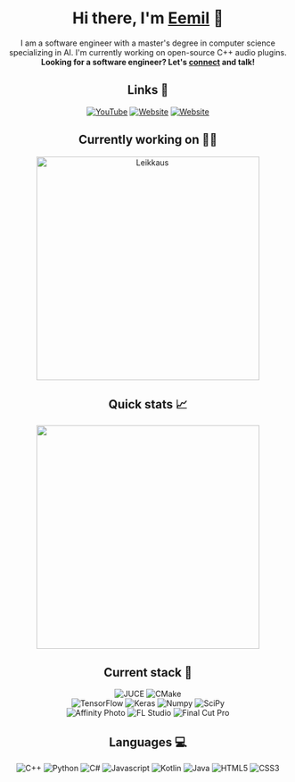 <h1 align="center">Hi there, I'm <a href="https://eemilahonen.github.io/">Eemil</a> 👋</h1>

<p align="center">
  I am a software engineer with a master's degree in computer science specializing in AI. I'm currently working on open-source C++ audio plugins.
  <br>
  <b>Looking for a software engineer? Let's <a href="mailto:keisarimail@gmail.com">connect</a> and talk!</b>
</p>

<h2 align="center">Links 🔗</h2>

<p align="center">
  <a href="https://www.youtube.com/@KeisariEurobeat">
    <img src="https://img.shields.io/badge/YouTube-%23FF0000.svg?style=for-the-badge&logo=YouTube&logoColor=white" alt="YouTube" /></a>
  <a href="https://ko-fi.com/keisari/">
    <img src="https://img.shields.io/badge/Support%20me-F16061?style=for-the-badge&logo=ko-fi&logoColor=white" alt="Website" /></a>
  <a href="https://eemilahonen.github.io/">
    <img src="https://img.shields.io/badge/Website-121013?style=for-the-badge&logo=kotlin&logoColor=white" alt="Website" /></a>
</p>

<h2 align="center">Currently working on 🧑‍💻</h2>

<p align="center">
  <a href="https://github.com/eemilahonen/leikkaus">
    <img width="400" align="center" src="https://github-readme-stats.vercel.app/api/pin/?username=eemilahonen&repo=leikkaus&theme=dark&border_color=44a0f9&title_color=ffffff&text_color=ffffff&icon_color=44a0f9&disable_animations=false" alt="Leikkaus" />
  </a>
</p>

<h2 align="center">Quick stats 📈</h2>

<p align="center">
  <img src="https://streak-stats.demolab.com?user=eemilahonen&theme=dark&hide_border=false&border=44a0f9&ring=44a0f9&fire=44a0f9&currStreakLabel=44a0f9&starting_year=2018&disable_animations=false" width="400" />
</p>

<h2 align="center">Current stack 🔧</h2>

<p align="center">
  <!-- DSP section -->
  <img src="https://img.shields.io/badge/JUCE-8DC63F.svg?style=for-the-badge&logo=juce&logoColor=white" alt="JUCE" />
  <img src="https://img.shields.io/badge/CMake-%23008FBA.svg?style=for-the-badge&logo=cmake&logoColor=white" alt="CMake" />
  <!-- AI section -->
  <br>
  <img src="https://img.shields.io/badge/TensorFlow-%23FF6F00.svg?style=for-the-badge&logo=TensorFlow&logoColor=white" alt="TensorFlow" />
  <img src="https://img.shields.io/badge/Keras-%23D00000.svg?style=for-the-badge&logo=Keras&logoColor=white" alt="Keras" />
  <img src="https://img.shields.io/badge/numpy-%23013243.svg?style=for-the-badge&logo=numpy&logoColor=white" alt="Numpy" />
  <img src="https://img.shields.io/badge/SciPy-%230C55A5.svg?style=for-the-badge&logo=scipy&logoColor=%white" alt="SciPy" />
  <!-- Media section -->
  <br>
  <img src="https://img.shields.io/badge/Affinity%20Photo-%237E4DD2.svg?style=for-the-badge&logo=affinity-photo&logoColor=white" alt="Affinity Photo" />
  <img src="https://img.shields.io/badge/FL%20Studio-FF6A2D.svg?style=for-the-badge&logo=apple-music&logoColor=white" alt="FL Studio" />
  <img src="https://img.shields.io/badge/Final%20Cut%20Pro-%23000000.svg?style=for-the-badge&logo=airplay-video&logoColor=white" alt="Final Cut Pro" />
</p>

<h2 align="center">Languages 💻</h2>

<p align="center">
  <img src="https://img.shields.io/badge/c++-%2300599C.svg?style=for-the-badge&logo=c%2B%2B&logoColor=white" alt="C++" />
  <img src="https://img.shields.io/badge/python-3670A0?style=for-the-badge&logo=python&logoColor=ffdd54" alt="Python" />
  <img src="https://img.shields.io/badge/c%23-%23239120.svg?style=for-the-badge&logo=csharp&logoColor=white" alt="C#" />
  <img src="https://img.shields.io/badge/javascript-%23323330.svg?style=for-the-badge&logo=javascript&logoColor=%23F7DF1E" alt="Javascript" />
  <img src="https://img.shields.io/badge/kotlin-%237F52FF.svg?style=for-the-badge&logo=kotlin&logoColor=white" alt="Kotlin" />
  <img src="https://img.shields.io/badge/java-%23ED8B00.svg?style=for-the-badge&logo=openjdk&logoColor=white" alt="Java" />
  <img src="https://img.shields.io/badge/html5-%23E34F26.svg?style=for-the-badge&logo=html5&logoColor=white" alt="HTML5" />
  <img src="https://img.shields.io/badge/css3-%231572B6.svg?style=for-the-badge&logo=css3&logoColor=white" alt="CSS3" />
</p>
